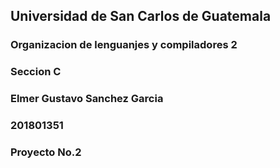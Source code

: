 ## Universidad de San Carlos de Guatemala

### Organizacion de lenguanjes y compiladores 2

### Seccion C

### Elmer Gustavo Sanchez Garcia

### **201801351**

### Proyecto No.2

